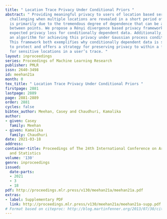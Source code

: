 ```yaml
---
title: " Location Trace Privacy Under Conditional Priors "
abstract: " Providing meaningful privacy to users of location based services is particularly
  challenging when multiple locations are revealed in a short period of time. This
  is primarily due to the tremendous degree of dependence that can be anticipated
  between points. We propose a Rényi divergence based privacy framework for bounding
  expected privacy loss for conditionally dependent data. Additionally, we demonstrate
  an algorithm for achieving this privacy under Gaussian process conditional priors.
  This framework both exemplifies why conditionally dependent data is so challenging
  to protect and offers a strategy for preserving privacy to within a fixed radius
  for sensitive locations in a user’s trace. "
layout: inproceedings
series: Proceedings of Machine Learning Research
publisher: PMLR
issn: 2640-3498
id: meehan21a
month: 0
tex_title: " Location Trace Privacy Under Conditional Priors "
firstpage: 2881
lastpage: 2889
page: 2881-2889
order: 2881
cycles: false
bibtex_author: Meehan, Casey and Chaudhuri, Kamalika
author:
- given: Casey
  family: Meehan
- given: Kamalika
  family: Chaudhuri
date: 2021-03-18
address:
container-title: Proceedings of The 24th International Conference on Artificial Intelligence
  and Statistics
volume: '130'
genre: inproceedings
issued:
  date-parts:
  - 2021
  - 3
  - 18
pdf: http://proceedings.mlr.press/v130/meehan21a/meehan21a.pdf
extras:
- label: Supplementary PDF
  link: http://proceedings.mlr.press/v130/meehan21a/meehan21a-supp.pdf
# Format based on citeproc: http://blog.martinfenner.org/2013/07/30/citeproc-yaml-for-bibliographies/
---
```

